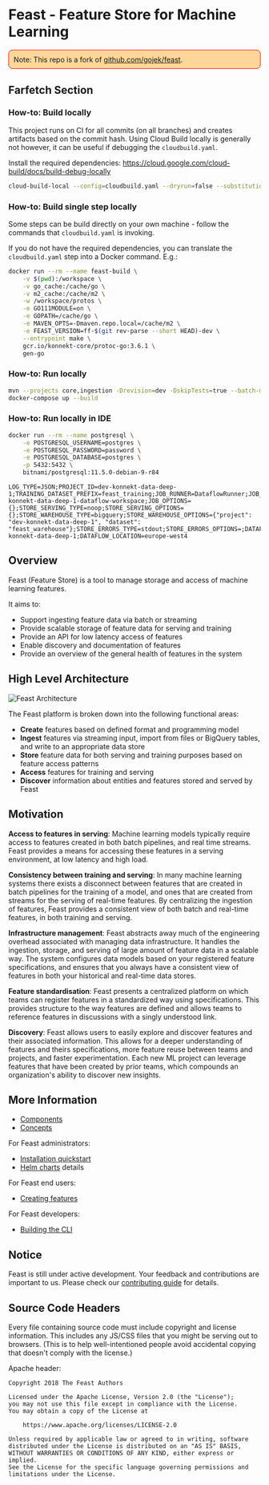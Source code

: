 # Feast - Feature Store for Machine Learning

<p style='border: 1px solid red; border-radius: 0.5rem; background-color: #ffd699; padding: 0.6rem;'>Note: This repo is a fork of <a href="https://github.com/gojek/feast">github.com/gojek/feast</a>.</p>

## Farfetch Section

### How-to: Build locally

This project runs on CI for all commits (on all branches) and creates artifacts based on the commit hash.
Using Cloud Build locally is generally not however, it can be useful if debugging the `cloudbuild.yaml`.

Install the required dependencies: https://cloud.google.com/cloud-build/docs/build-debug-locally

```bash
cloud-build-local --config=cloudbuild.yaml --dryrun=false --substitutions SHORT_SHA=$(git rev-parse --short HEAD) .
```

### How-to: Build single step locally

Some steps can be build directly on your own machine - follow the commands that `cloudbuild.yaml` is invoking.

If you do not have the required dependencies, you can translate the `cloudbuild.yaml` step into a Docker command. E.g.:

```bash
docker run --rm --name feast-build \
    -v $(pwd):/workspace \
    -v go_cache:/cache/go \
    -v m2_cache:/cache/m2 \
    -w /workspace/protos \
    -e GO111MODULE=on \
    -e GOPATH=/cache/go \
    -e MAVEN_OPTS=-Dmaven.repo.local=/cache/m2 \
    -e FEAST_VERSION=ff-$(git rev-parse --short HEAD)-dev \
    --entrypoint make \
    gcr.io/konnekt-core/protoc-go:3.6.1 \
    gen-go
```

### How-to: Run locally

```bash
mvn --projects core,ingestion -Drevision=dev -DskipTests=true --batch-mode package
docker-compose up --build
```

### How-to: Run locally in IDE

```bash
docker run --rm --name postgresql \
    -e POSTGRESQL_USERNAME=postgres \
    -e POSTGRESQL_PASSWORD=password \
    -e POSTGRESQL_DATABASE=postgres \
    -p 5432:5432 \
    bitnami/postgresql:11.5.0-debian-9-r84
```

```text
LOG_TYPE=JSON;PROJECT_ID=dev-konnekt-data-deep-1;TRAINING_DATASET_PREFIX=feast_training;JOB_RUNNER=DataflowRunner;JOB_WORKSPACE=gs://dev-konnekt-data-deep-1-dataflow-workspace;JOB_OPTIONS={};STORE_SERVING_TYPE=noop;STORE_SERVING_OPTIONS={};STORE_WAREHOUSE_TYPE=bigquery;STORE_WAREHOUSE_OPTIONS={"project": "dev-konnekt-data-deep-1", "dataset": "feast_warehouse"};STORE_ERRORS_TYPE=stdout;STORE_ERRORS_OPTIONS=;DATAFLOW_PROJECT_ID=dev-konnekt-data-deep-1;DATAFLOW_LOCATION=europe-west4
```
## Overview

Feast (Feature Store) is a tool to manage storage and access of machine learning features.

It aims to:
* Support ingesting feature data via batch or streaming
* Provide scalable storage of feature data for serving and training
* Provide an API for low latency access of features
* Enable discovery and documentation of features
* Provide an overview of the general health of features in the system

## High Level Architecture

![Feast Architecture](docs/architecture.png)

The Feast platform is broken down into the following functional areas:

* __Create__ features based on defined format and programming model
* __Ingest__ features via streaming input, import from files or BigQuery tables, and write to an appropriate data store
* __Store__ feature data for both serving and training purposes based on feature access patterns
* __Access__ features for training and serving
* __Discover__ information about entities and features stored and served by Feast

## Motivation

__Access to features in serving__: Machine learning models typically require access to features created in both batch pipelines, and real time streams. Feast provides a means for accessing these features in a serving environment, at low latency and high load.

__Consistency between training and serving__: In many machine learning systems there exists a disconnect between features that are created in batch pipelines for the training of a model, and ones that are created from streams for the serving of real-time features. By centralizing the ingestion of features, Feast provides a consistent view of both batch and real-time features, in both training and serving.

__Infrastructure management__: Feast abstracts away much of the engineering overhead associated with managing data infrastructure. It handles the ingestion, storage, and serving of large amount of feature data in a scalable way. The system  configures data models based on your registered feature specifications, and ensures that you always have a consistent view of features in both your historical and real-time data stores.

__Feature standardisation__: Feast presents a centralized platform on which teams can register features in a standardized way using specifications. This provides structure to the way features are defined and allows teams to reference features in discussions with a singly understood link. 

__Discovery__: Feast allows users to easily explore and discover features and their associated information. This allows for a deeper understanding of features and theirs specifications, more feature reuse between teams and projects, and faster experimentation. Each new ML project can leverage features that have been created by prior teams, which compounds an organization's ability to discover new insights. 

## More Information

* [Components](docs/components.md)
* [Concepts](docs/concepts.md)

For Feast administrators:
* [Installation quickstart](docs/install.md)
* [Helm charts](charts/README.md) details

For Feast end users:
* [Creating features](docs/endusers.md)

For Feast developers:
* [Building the CLI](cli/README.md)

## Notice

Feast is still under active development. Your feedback and contributions are important to us. Please check our [contributing guide](CONTRIBUTING.md) for details.

## Source Code Headers

Every file containing source code must include copyright and license
information. This includes any JS/CSS files that you might be serving out to
browsers. (This is to help well-intentioned people avoid accidental copying that
doesn't comply with the license.)

Apache header:

    Copyright 2018 The Feast Authors

    Licensed under the Apache License, Version 2.0 (the "License");
    you may not use this file except in compliance with the License.
    You may obtain a copy of the License at

        https://www.apache.org/licenses/LICENSE-2.0

    Unless required by applicable law or agreed to in writing, software
    distributed under the License is distributed on an "AS IS" BASIS,
    WITHOUT WARRANTIES OR CONDITIONS OF ANY KIND, either express or implied.
    See the License for the specific language governing permissions and
    limitations under the License.
